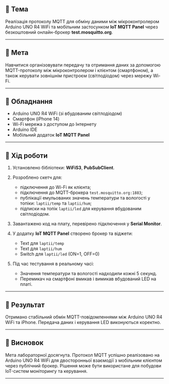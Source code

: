

## 🔹 Тема

Реалізація протоколу MQTT для обміну даними між мікроконтролером Arduino UNO R4 WiFi та мобільним застосунком **IoT MQTT Panel** через безкоштовний онлайн-брокер **test.mosquitto.org**.

---

## 🔹 Мета

Навчитися організовувати передачу та отримання даних за допомогою MQTT-протоколу між мікроконтролером і клієнтом (смартфоном), а також керувати зовнішнім пристроєм (світлодіодом) через мережу Wi-Fi.

---

## 🔹 Обладнання

* Arduino UNO R4 WiFi (зі вбудованим світлодіодом)
* Смартфон (iPhone 14)
* Wi-Fi мережа з доступом до Інтернету
* Arduino IDE
* Мобільний додаток **IoT MQTT Panel**

---

## 🔹 Хід роботи

1. Установлено бібліотеки: **WiFiS3**, **PubSubClient**.
2. Розроблено скетч для:

   * підключення до Wi-Fi як клієнта;
   * підключення до MQTT-брокера `test.mosquitto.org:1883`;
   * публікації емульованих значень температури та вологості у топіки:
     `laptii/temp` та `laptii/hum`;
   * підписки на топік `laptii/led` для керування вбудованим світлодіодом.
3. Завантажено код на плату, перевірено підключення у **Serial Monitor**.
4. У додатку **IoT MQTT Panel** створено брокер та віджети:

   * Text для `laptii/temp`
   * Text для `laptii/hum`
   * Switch для `laptii/led` (ON=1, OFF=0)
5. Під час тестування в реальному часі:

   * Значення температури та вологості надходили кожні 5 секунд.
   * Перемикач на смартфоні вмикав і вимикав вбудований LED на платі.

---

## 🔹 Результат

Отримано стабільний обмін MQTT-повідомленнями між Arduino UNO R4 WiFi та iPhone.
Передача даних і керування LED виконуються коректно.

---

## 🔹 Висновок

Мета лабораторної досягнута.
Протокол MQTT успішно реалізовано на Arduino UNO R4 WiFi для двосторонньої взаємодії з мобільним клієнтом через публічний брокер.
Рішення може бути використане для побудови IoT-систем моніторингу та керування.

---

